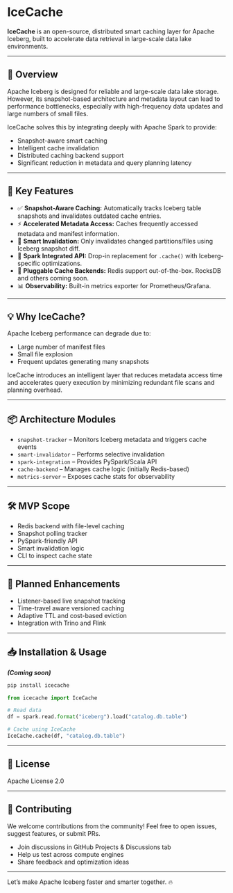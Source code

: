 # IceCache

**IceCache** is an open-source, distributed smart caching layer for Apache Iceberg, built to accelerate data retrieval in large-scale data lake environments.

---

## 🚀 Overview
Apache Iceberg is designed for reliable and large-scale data lake storage. However, its snapshot-based architecture and metadata layout can lead to performance bottlenecks, especially with high-frequency data updates and large numbers of small files.

IceCache solves this by integrating deeply with Apache Spark to provide:
- Snapshot-aware smart caching
- Intelligent cache invalidation
- Distributed caching backend support
- Significant reduction in metadata and query planning latency

---

## 🎯 Key Features
- ✅ **Snapshot-Aware Caching:** Automatically tracks Iceberg table snapshots and invalidates outdated cache entries.
- ⚡ **Accelerated Metadata Access:** Caches frequently accessed metadata and manifest information.
- 🧠 **Smart Invalidation:** Only invalidates changed partitions/files using Iceberg snapshot diff.
- 🔁 **Spark Integrated API:** Drop-in replacement for `.cache()` with Iceberg-specific optimizations.
- 🧱 **Pluggable Cache Backends:** Redis support out-of-the-box. RocksDB and others coming soon.
- 📊 **Observability:** Built-in metrics exporter for Prometheus/Grafana.

---

## 💡 Why IceCache?

Apache Iceberg performance can degrade due to:
- Large number of manifest files
- Small file explosion
- Frequent updates generating many snapshots

IceCache introduces an intelligent layer that reduces metadata access time and accelerates query execution by minimizing redundant file scans and planning overhead.

---

## 📦 Architecture Modules
- `snapshot-tracker` – Monitors Iceberg metadata and triggers cache events
- `smart-invalidator` – Performs selective invalidation
- `spark-integration` – Provides PySpark/Scala API
- `cache-backend` – Manages cache logic (initially Redis-based)
- `metrics-server` – Exposes cache stats for observability

---

## 🛠️ MVP Scope
- Redis backend with file-level caching
- Snapshot polling tracker
- PySpark-friendly API
- Smart invalidation logic
- CLI to inspect cache state

---

## 🧪 Planned Enhancements
- Listener-based live snapshot tracking
- Time-travel aware versioned caching
- Adaptive TTL and cost-based eviction
- Integration with Trino and Flink

---

## 📥 Installation & Usage
_**(Coming soon)**_

```bash
pip install icecache
```

```python
from icecache import IceCache

# Read data
df = spark.read.format("iceberg").load("catalog.db.table")

# Cache using IceCache
IceCache.cache(df, "catalog.db.table")
```

---

## 📜 License
Apache License 2.0

---

## 🤝 Contributing
We welcome contributions from the community! Feel free to open issues, suggest features, or submit PRs.

- Join discussions in GitHub Projects & Discussions tab
- Help us test across compute engines
- Share feedback and optimization ideas

---

Let’s make Apache Iceberg faster and smarter together. 🔥

